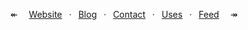 <p align="center">
  &Larr;&ensp;&ensp;
  <a href="https://mauss.dev">Website</a>
  &ensp;&middot;&ensp;
  <a href="https://mauss.dev/posts">Blog</a>
  &ensp;&middot;&ensp;
  <a href="https://mauss.dev/contact">Contact</a>
  &ensp;&middot;&ensp;
  <a href="https://mauss.dev/uses">Uses</a>
  &ensp;&middot;&ensp;
  <a href="https://mauss.dev/rss.xml">Feed</a>
  &ensp;&ensp;&Rarr;
</p>

<!--
**ignatiusmb/ignatiusmb** is a ✨ _special_ ✨ repository because its `README.md` (this file) appears on your GitHub profile.

Here are some ideas to get you started:

- 🔭 I’m currently working on ...
- 🌱 I’m currently learning ...
- 👯 I’m looking to collaborate on ...
- 🤔 I’m looking for help with ...
- 💬 Ask me about ...
- 📫 How to reach me: ...
- 😄 Pronouns: ...
- ⚡ Fun fact: ...
-->
